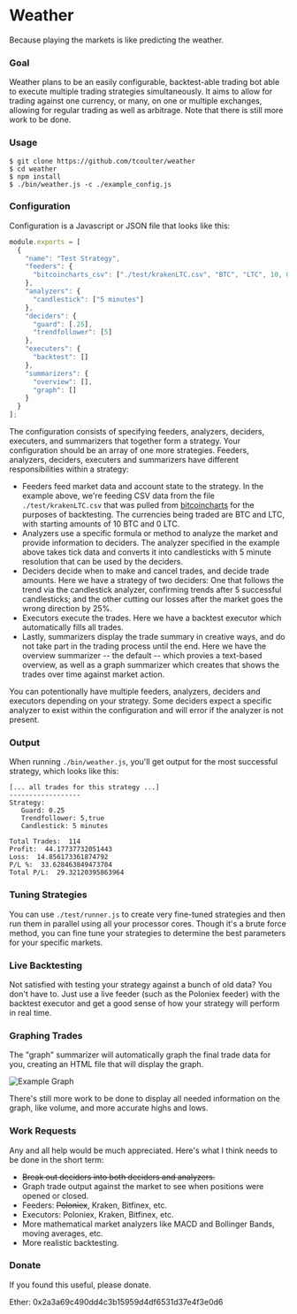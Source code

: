 # Weather

Because playing the markets is like predicting the weather.

### Goal

Weather plans to be an easily configurable, backtest-able trading bot able to execute multiple trading strategies simultaneously. It aims to allow for trading against one currency, or many, on one or multiple exchanges, allowing for regular trading as well as arbitrage. Note that there is still more work to be done. 

### Usage

```
$ git clone https://github.com/tcoulter/weather
$ cd weather
$ npm install
$ ./bin/weather.js -c ./example_config.js
```

### Configuration

Configuration is a Javascript or JSON file that looks like this:

```javascript
module.exports = [
  {
    "name": "Test Strategy",
    "feeders": {
      "bitcoincharts_csv": ["./test/krakenLTC.csv", "BTC", "LTC", 10, 0]
    },
    "analyzers": {
      "candlestick": ["5 minutes"]
    },
    "deciders": {
      "guard": [.25],
      "trendfollower": [5]
    },
    "executers": {
      "backtest": []
    }, 
    "summarizers": {
      "overview": [],
      "graph": []
    }
  }
];

```

The configuration consists of specifying feeders, analyzers, deciders, executers, and summarizers that together form a strategy. Your configuration should be an array of one more strategies. Feeders, analyzers, deciders, executers and summarizers have different responsibilities within a strategy:

* Feeders feed market data and account state to the strategy. In the example above, we're feeding CSV data from the file `./test/krakenLTC.csv` that was pulled from [bitcoincharts](https://api.bitcoincharts.com/v1/csv/) for the purposes of backtesting. The currencies being traded are BTC and LTC, with starting amounts of 10 BTC and 0 LTC.
* Analyzers use a specific formula or method to analyze the market and provide information to deciders. The analyzer specified in the example above takes tick data and converts it into candlesticks with 5 minute resolution that can be used by the deciders.
* Deciders decide when to make and cancel trades, and decide trade amounts. Here we have a strategy of two deciders: One that follows the trend via the candlestick analyzer, confirming trends after 5 successful candlesticks; and the other cutting our losses after the market goes the wrong direction by 25%. 
* Executors execute the trades. Here we have a backtest executor which automatically fills all trades. 
* Lastly, summarizers display the trade summary in creative ways, and do not take part in the trading process until the end. Here we have the overview summarizer -- the default -- which provies a text-based overview, as well as a graph summarizer which creates that shows the trades over time against market action.

You can potentionally have multiple feeders, analyzers, deciders and executors depending on your strategy. Some deciders expect a specific analyzer to exist within the configuration and will error if the analyzer is not present.

### Output

When running `./bin/weather.js`, you'll get output for the most successful strategy, which looks like this:

```
[... all trades for this strategy ...]
------------------
Strategy:
   Guard: 0.25
   Trendfollower: 5,true
   Candlestick: 5 minutes

Total Trades:  114
Profit:  44.17737732051443
Loss:  14.856173361874792
P/L %:  33.628463849473704
Total P/L:  29.32120395863964
```  

### Tuning Strategies

You can use `./test/runner.js` to create very fine-tuned strategies and then run them in parallel using all your processor cores. Though it's a brute force method, you can fine tune your strategies to determine the best parameters for your specific markets.  

### Live Backtesting

Not satisfied with testing your strategy against a bunch of old data? You don't have to. Just use a live feeder (such as the Poloniex feeder) with the backtest executor and get a good sense of how your strategy will perform in real time.

### Graphing Trades

The "graph" summarizer will automatically graph the final trade data for you, creating an HTML file that will display the graph.

![Example Graph](https://raw.githubusercontent.com/tcoulter/weather/master/images/example_for_readme.png)

There's still more work to be done to display all needed information on the graph, like volume, and more accurate highs and lows. 


### Work Requests

Any and all help would be much appreciated. Here's what I think needs to be done in the short term:

* ~~Break out deciders into both deciders and analyzers.~~
* Graph trade output against the market to see when positions were opened or closed.
* Feeders: ~~Poloniex~~, Kraken, Bitfinex, etc.
* Executors: Poloniex, Kraken, Bitfinex, etc. 
* More mathematical market analyzers like MACD and Bollinger Bands, moving averages, etc.
* More realistic backtesting.


### Donate

If you found this useful, please donate. 

Ether: 0x2a3a69c490dd4c3b15959d4df6531d37e4f3e0d6